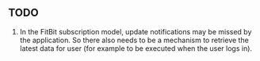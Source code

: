 ## TODO

1. In the FitBit subscription model, update notifications may be missed by the application. So there also needs to be a mechanism to retrieve the latest data for user (for example to be executed when the user logs in).